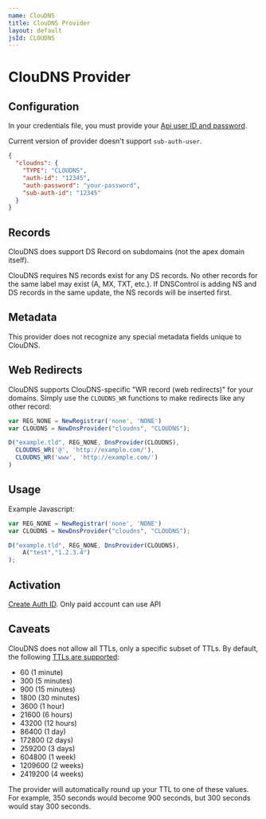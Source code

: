 ```yaml
---
name: ClouDNS
title: ClouDNS Provider
layout: default
jsId: CLOUDNS
---
```

# ClouDNS Provider

## Configuration
In your credentials file, you must provide your [Api user ID and password](https://www.cloudns.net/wiki/article/42/).

Current version of provider doesn't support `sub-auth-user`.

```json
{
  "cloudns": {
    "TYPE": "CLOUDNS",
    "auth-id": "12345",
    "auth-password": "your-password",
    "sub-auth-id": "12345"
  }
}
```

## Records

ClouDNS does support DS Record on subdomains (not the apex domain itself).

ClouDNS requires NS records exist for any DS records. No other records for
the same label may exist (A, MX, TXT, etc.). If DNSControl is adding NS and
DS records in the same update, the NS records will be inserted first.

## Metadata
This provider does not recognize any special metadata fields unique to ClouDNS.

## Web Redirects
ClouDNS supports ClouDNS-specific "WR record (web redirects)" for your domains.
Simply use the `CLOUDNS_WR` functions to make redirects like any other record:

```js
var REG_NONE = NewRegistrar('none', 'NONE')
var CLOUDNS = NewDnsProvider("cloudns", "CLOUDNS");

D("example.tld", REG_NONE, DnsProvider(CLOUDNS),
  CLOUDNS_WR('@', 'http://example.com/'),
  CLOUDNS_WR('www', 'http://example.com/')
)
```

## Usage
Example Javascript:

```js
var REG_NONE = NewRegistrar('none', 'NONE')
var CLOUDNS = NewDnsProvider("cloudns", "CLOUDNS");

D("example.tld", REG_NONE, DnsProvider(CLOUDNS),
    A("test","1.2.3.4")
);
```

## Activation
[Create Auth ID](https://www.cloudns.net/api-settings/).  Only paid account can use API

## Caveats
ClouDNS does not allow all TTLs, only a specific subset of TTLs. By default, the following [TTLs are supported](https://www.cloudns.net/wiki/article/188/):
- 60  (1 minute)
- 300 (5 minutes)
- 900 (15 minutes)
- 1800 (30 minutes)
- 3600 (1 hour)
- 21600 (6 hours)
- 43200 (12 hours)
- 86400 (1 day)
- 172800 (2 days)
- 259200 (3 days)
- 604800 (1 week)
- 1209600 (2 weeks)
- 2419200 (4 weeks)

The provider will automatically round up your TTL to one of these values. For example, 350 seconds would become 900
seconds, but 300 seconds would stay 300 seconds.
